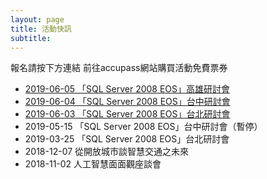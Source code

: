 ```yaml
---
layout: page
title: 活動快訊
subtitle: 
---
```

報名請按下方連結 前往accupass網站購買活動免費票券 
* [2019-06-05 「SQL Server 2008 EOS」高雄研討會](https://www.accupass.com/event/1905071640312031361716)
* [2019-06-04 「SQL Server 2008 EOS」台中研討會](https://www.accupass.com/event/1905071640391603263889)
* [2019-06-03 「SQL Server 2008 EOS」台北研討會](https://www.accupass.com/event/1905071628052040255757)
* 2019-05-15 「SQL Server 2008 EOS」台中研討會（暫停）
* 2019-03-25 「SQL Server 2008 EOS」台北研討會
* 2018-12-07 從開放城市談智慧交通之未來
* 2018-11-02 人工智慧面面觀座談會
